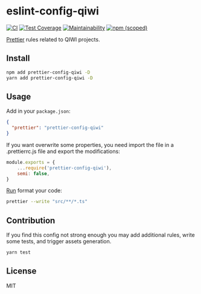 # eslint-config-qiwi

[![CI](https://github.com/qiwi/lint-config-qiwi/workflows/CI/badge.svg)](https://github.com/qiwi/lint-config-qiwi/actions)
[![Test Coverage](https://api.codeclimate.com/v1/badges/8738098b0f0f4825da8b/test_coverage)](https://codeclimate.com/github/qiwi/lint-config-qiwi/test_coverage)
[![Maintainability](https://api.codeclimate.com/v1/badges/8738098b0f0f4825da8b/maintainability)](https://codeclimate.com/github/qiwi/lint-config-qiwi/maintainability)
[![npm (scoped)](https://img.shields.io/npm/v/prettier-config-qiwi?label=npm&color=39f)](https://www.npmjs.com/package/prettier-config-qiwi)

[Prettier](https://prettier.io/) rules related to QIWI projects.

## Install

```bash
npm add prettier-config-qiwi -D
yarn add prettier-config-qiwi -D
```

## Usage

Add in your `package.json`:

```json
{
  "prettier": "prettier-config-qiwi"
}
``` 

If you want overwrite some properties, you need import the file in a .prettierrc.js file and export the modifications:

```javascript
module.exports = {
    ...require('prettier-config-qiwi'),
    semi: false,
}
```

[Run](https://prettier.io/docs/en/cli.html) format your code:

```bash
prettier --write "src/**/*.ts"
```

## Contribution

If you find this config not strong enough you may add additional rules, write some tests, and trigger assets generation.

```bash
yarn test
```

## License

MIT

